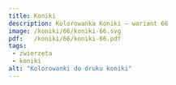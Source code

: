 ```yaml
---
title: Koniki
description: Kolorowanka Koniki – wariant 66
image: /koniki/66/koniki-66.svg
pdf:   /koniki/66/koniki-66.pdf
tags:
 - zwierzeta
 - koniki
alt: "Kolorowanki do druku koniki"
---
```

